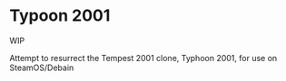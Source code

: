 # Typoon 2001

WIP

Attempt to resurrect the Tempest 2001 clone, Typhoon 2001, for use on SteamOS/Debain
